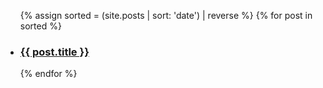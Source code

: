 <ul class="postlist">
  {% assign sorted = (site.posts | sort: 'date') | reverse %}
  {% for post in sorted %}
    <li>
      <h3><a href="{{ post.url }}">{{ post.title }}</a></h3>
    </li>
  {% endfor %}
</ul>
